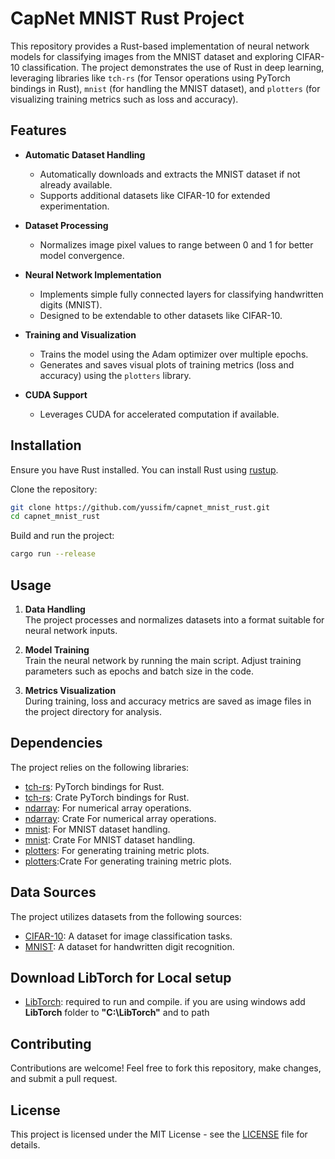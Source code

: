 
# CapNet MNIST Rust Project

This repository provides a Rust-based implementation of neural network models for classifying images from the MNIST dataset and exploring CIFAR-10 classification. The project demonstrates the use of Rust in deep learning, leveraging libraries like `tch-rs` (for Tensor operations using PyTorch bindings in Rust), `mnist` (for handling the MNIST dataset), and `plotters` (for visualizing training metrics such as loss and accuracy).

## Features

- **Automatic Dataset Handling**  
  - Automatically downloads and extracts the MNIST dataset if not already available.
  - Supports additional datasets like CIFAR-10 for extended experimentation.
  
- **Dataset Processing**  
  - Normalizes image pixel values to range between 0 and 1 for better model convergence.

- **Neural Network Implementation**  
  - Implements simple fully connected layers for classifying handwritten digits (MNIST).
  - Designed to be extendable to other datasets like CIFAR-10.

- **Training and Visualization**  
  - Trains the model using the Adam optimizer over multiple epochs.
  - Generates and saves visual plots of training metrics (loss and accuracy) using the `plotters` library.

- **CUDA Support**  
  - Leverages CUDA for accelerated computation if available.

## Installation

Ensure you have Rust installed. You can install Rust using [rustup](https://rustup.rs/).

Clone the repository:

```bash
git clone https://github.com/yussifm/capnet_mnist_rust.git
cd capnet_mnist_rust
```

Build and run the project:

```bash
cargo run --release
```

## Usage

1. **Data Handling**  
   The project processes and normalizes datasets into a format suitable for neural network inputs.

2. **Model Training**  
   Train the neural network by running the main script. Adjust training parameters such as epochs and batch size in the code.

3. **Metrics Visualization**  
   During training, loss and accuracy metrics are saved as image files in the project directory for analysis.

## Dependencies

The project relies on the following libraries:

- [tch-rs](https://github.com/LaurentMazare/tch): PyTorch bindings for Rust.
- [tch-rs](https://crates.io/crates/tch): Crate PyTorch bindings for Rust.
- [ndarray](https://docs.rs/ndarray/latest/ndarray/): For numerical array operations.
- [ndarray](https://crates.io/crates/ndarray): Crate For numerical array operations.
- [mnist](https://docs.rs/mnist/latest/mnist/): For MNIST dataset handling.
- [mnist](https://crates.io/crates/mnist): Crate For MNIST dataset handling.
- [plotters](https://docs.rs/plotters/latest/plotters/): For generating training metric plots.
- [plotters](https://crates.io/crates/plotters):Crate For generating training metric plots.

## Data Sources

The project utilizes datasets from the following sources:

- [CIFAR-10](https://www.cs.toronto.edu/~kriz/cifar.html): A dataset for image classification tasks.
- [MNIST](https://github.com/zalandoresearch/fashion-mnist): A dataset for handwritten digit recognition.
  
## Download LibTorch for Local setup
- [LibTorch](https://pytorch.org/get-started/locally/): required to run and compile.
if you are using windows add **LibTorch** folder to  **"C:\LibTorch"** and to path 


## Contributing

Contributions are welcome! Feel free to fork this repository, make changes, and submit a pull request.

## License

This project is licensed under the MIT License - see the [LICENSE](LICENSE) file for details.

